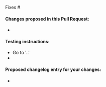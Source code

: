 <!--- Provide a general summary of your changes in the Title above -->

Fixes #

#### Changes proposed in this Pull Request:
<!--- Explain what functional changes your PR includes -->

*

#### Testing instructions:
<!-- Please include detailed testing steps, explaining how to test your change. -->
<!-- Bear in mind that context you working on is not obvious for everyone.  -->
<!-- Adding "simple" configuration steps will help reviewers to get to your PR as quickly as possible. -->
<!-- "Before / After" screenshots can also be very helpful when the change is visual. -->

* Go to '..'
*

#### Proposed changelog entry for your changes:
<!-- Please do not leave this empty. If no changelog entry needed, state as such. -->

*
